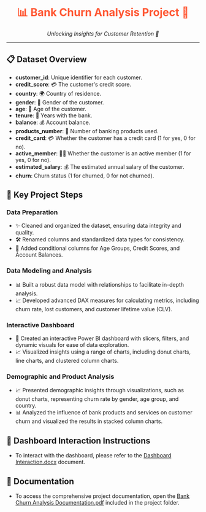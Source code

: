 <h1 align="center" style="color: #FF5733;">📊 Bank Churn Analysis Project 🏦</h1>

<p align="center">
  <i>Unlocking Insights for Customer Retention 🚀</i>
</p>

---

## 📋 Dataset Overview

- **customer_id**: Unique identifier for each customer.
- **credit_score**: 💳 The customer's credit score.
- **country**: 🌍 Country of residence.
- **gender**: 👫 Gender of the customer.
- **age**: 🎂 Age of the customer.
- **tenure**: 📅 Years with the bank.
- **balance**: 💰 Account balance.
- **products_number**: 🏦 Number of banking products used.
- **credit_card**: 💳 Whether the customer has a credit card (1 for yes, 0 for no).
- **active_member**: 🏃‍♂️ Whether the customer is an active member (1 for yes, 0 for no).
- **estimated_salary**: 💰 The estimated annual salary of the customer.
- **churn**: Churn status (1 for churned, 0 for not churned).

## 🚀 Key Project Steps

### Data Preparation
- ✨ Cleaned and organized the dataset, ensuring data integrity and quality.
- 🛠 Renamed columns and standardized data types for consistency.
- 📂 Added conditional columns for Age Groups, Credit Scores, and Account Balances.

### Data Modeling and Analysis
- 📊 Built a robust data model with relationships to facilitate in-depth analysis.
- 📈 Developed advanced DAX measures for calculating metrics, including churn rate, lost customers, and customer lifetime value (CLV).

### Interactive Dashboard
- 📱 Created an interactive Power BI dashboard with slicers, filters, and dynamic visuals for ease of data exploration.
- 📈 Visualized insights using a range of charts, including donut charts, line charts, and clustered column charts.

### Demographic and Product Analysis
- 📈 Presented demographic insights through visualizations, such as donut charts, representing churn rate by gender, age group, and country.
- 📊 Analyzed the influence of bank products and services on customer churn and visualized the results in stacked column charts.

## 📂 Dashboard Interaction Instructions
- To interact with the dashboard, please refer to the [Dashboard Interaction.docx](Dashboard%20Interaction.docx) document.

## 📂 Documentation
- To access the comprehensive project documentation, open the [Bank Churn Analysis Documentation.pdf]([Bank%20Churn%20Analysis%20Documentation.pdf](https://github.com/Aadil-tai/Bank-Churn-Analysis-Project-PowerBI/blob/main/Bank%20churn%20analysis%20documentation.pdf)https://github.com/Aadil-tai/Bank-Churn-Analysis-Project-PowerBI/blob/main/Bank%20churn%20analysis%20documentation.pdf]) included in the project folder.
